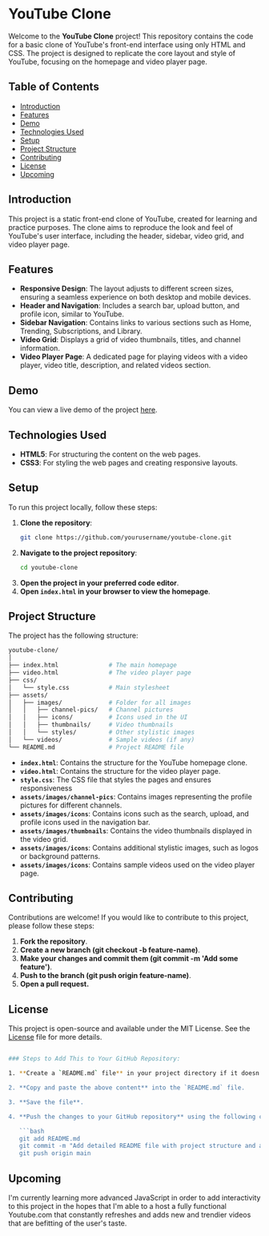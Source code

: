 # YouTube Clone

Welcome to the **YouTube Clone** project! This repository contains the code for a basic clone of YouTube's front-end interface using only HTML and CSS. The project is designed to replicate the core layout and style of YouTube, focusing on the homepage and video player page.

## Table of Contents

- [Introduction](#introduction)
- [Features](#features)
- [Demo](#demo)
- [Technologies Used](#technologies-used)
- [Setup](#setup)
- [Project Structure](#project-structure)
- [Contributing](#contributing)
- [License](#license)
- [Upcoming](#upcoming)

## Introduction

This project is a static front-end clone of YouTube, created for learning and practice purposes. The clone aims to reproduce the look and feel of YouTube's user interface, including the header, sidebar, video grid, and video player page.

## Features

- **Responsive Design**: The layout adjusts to different screen sizes, ensuring a seamless experience on both desktop and mobile devices.
- **Header and Navigation**: Includes a search bar, upload button, and profile icon, similar to YouTube.
- **Sidebar Navigation**: Contains links to various sections such as Home, Trending, Subscriptions, and Library.
- **Video Grid**: Displays a grid of video thumbnails, titles, and channel information.
- **Video Player Page**: A dedicated page for playing videos with a video player, video title, description, and related videos section.

## Demo

You can view a live demo of the project [here](#).

## Technologies Used

- **HTML5**: For structuring the content on the web pages.
- **CSS3**: For styling the web pages and creating responsive layouts.

## Setup

To run this project locally, follow these steps:

1. **Clone the repository**:
   ```bash
   git clone https://github.com/yourusername/youtube-clone.git

2. **Navigate to the project repository**:
   ```bash
   cd youtube-clone

3. **Open the project in your preferred code editor**.
4. **Open `index.html` in your browser to view the homepage**.

## Project Structure

The project has the following structure:
```bash
youtube-clone/
│
├── index.html              # The main homepage
├── video.html              # The video player page
├── css/
│   └── style.css           # Main stylesheet
├── assets/
│   ├── images/             # Folder for all images
│   │   ├── channel-pics/   # Channel pictures
│   │   ├── icons/          # Icons used in the UI
│   │   ├── thumbnails/     # Video thumbnails
│   │   └── styles/         # Other stylistic images
│   └── videos/             # Sample videos (if any)
└── README.md               # Project README file
```

- **`index.html`**: Contains the structure for the YouTube homepage clone.
- **`video.html`**: Contains the structure for the video player page.
- **`style.css`**: The CSS file that styles the pages and ensures responsiveness
- **`assets/images/channel-pics`**: Contains images representing the profile pictures for different channels.
- **`assets/images/icons`**: Contains icons such as the search, upload, and profile icons used in the navigation bar.
- **`assets/images/thumbnails`**: Contains the video thumbnails displayed in the video grid.
- **`assets/images/icons`**: Contains additional stylistic images, such as logos or background patterns.
- **`assets/images/icons`**: Contains sample videos used on the video player page.

## Contributing

Contributions are welcome! If you would like to contribute to this project, please follow these steps:
1. **Fork the repository**.
2. **Create a new branch (git checkout -b feature-name)**.
3. **Make your changes and commit them (git commit -m 'Add some feature')**.
4. **Push to the branch (git push origin feature-name)**.
5. **Open a pull request.**

## License

This project is open-source and available under the MIT License. See the [License](#) file for more details.
```bash

### Steps to Add This to Your GitHub Repository:

1. **Create a `README.md` file** in your project directory if it doesn't exist already.

2. **Copy and paste the above content** into the `README.md` file.

3. **Save the file**.

4. **Push the changes to your GitHub repository** using the following commands:

   ```bash
   git add README.md
   git commit -m "Add detailed README file with project structure and assets information"
   git push origin main
```

## Upcoming

I'm currently learning more advanced JavaScript in order to add interactivity to this project in the hopes that I'm able to a host a fully functional Youtube.com that constantly refreshes and adds new and trendier videos that are befitting of the user's taste.
